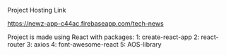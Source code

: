 Project Hosting Link

https://newz-app-c44ac.firebaseapp.com/tech-news

Project is made using React with packages:
1: create-react-app
2: react-router
3: axios
4: font-awesome-react
5: AOS-library
